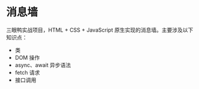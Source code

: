 # 消息墙

三眼鸭实战项目，HTML + CSS + JavaScript 原生实现的消息墙。主要涉及以下知识点：

-   类
-   DOM 操作
-   async、await 异步语法
-   fetch 请求
-   接口调用
